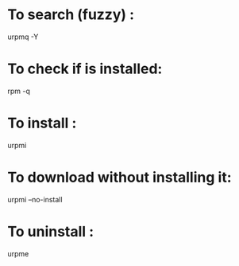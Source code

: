 To search (fuzzy) :
===================

urpmq -Y

To check if is installed:
=========================

rpm -q

To install :
============

urpmi

To download without installing it:
==================================

urpmi –no-install

To uninstall :
==============

urpme

